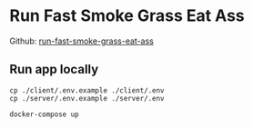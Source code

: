 # Run Fast Smoke Grass Eat Ass
Github: [run-fast-smoke-grass-eat-ass](https://github.com/tedbrakob/run-fast-smoke-grass-eat-ass)

## Run app locally

```
cp ./client/.env.example ./client/.env
cp ./server/.env.example ./server/.env

docker-compose up
```
